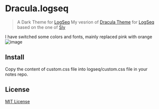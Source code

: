 # Dracula.logseq

> A Dark Theme for [LogSeq](https://logseq.com) 
My vesrion of [Dracula Theme](https://draculatheme.com/) for [LogSeq](https://logseq.com) based on the one of [Sly](https://github.com/dracula/logseq)

I have switched some colors and fonts, mainly replaced pink with orange 
![image](https://user-images.githubusercontent.com/22518020/107139509-48707200-6924-11eb-95a6-8b1671bf1f12.png)

## Install 
Copy the content of custom.css file into logseq/custom.css file in your notes repo.



## License

[MIT License](./LICENSE)
